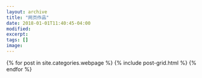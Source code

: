 ```yaml
---
layout: archive
title: "网页作品"
date: 2018-01-01T11:40:45-04:00
modified:
excerpt: 
tags: []
image: 
---
```



<div class="tiles">
{% for post in site.categories.webpage %}
  {% include post-grid.html %}
{% endfor %}
</div><!-- /.tiles 把所有categories 有 webpage 的列出来-->